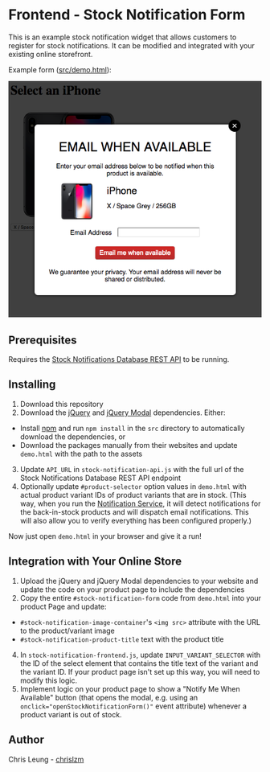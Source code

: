 # Frontend - Stock Notification Form

This is an example stock notification widget that allows customers to register for stock notifications. It can be modified and integrated with your existing online storefront.

Example form ([src/demo.html](src/demo.html)):

![Demo Notification Form](doc/sample.png "Demo Notification Form")

## Prerequisites

Requires the [Stock Notifications Database REST API](../RestApi) to be running.

## Installing

1. Download this repository
2. Download the [jQuery](https://jquery.com/) and [jQuery Modal](https://jquerymodal.com) dependencies. Either:
  * Install [npm](https://www.npmjs.com/) and run `npm install` in the `src` directory to automatically download the dependencies, or
  * Download the packages manually from their websites and update `demo.html` with the path to the assets
3. Update `API_URL` in `stock-notification-api.js` with the full url of the Stock Notifications Database REST API endpoint
4. Optionally update `#product-selector` option values in `demo.html` with actual product variant IDs of product variants that are in stock. (This way, when you run the [Notification Service](../NotificationService), it will detect notifications for the back-in-stock products and will dispatch email notifications. This will also allow you to verify everything has been configured properly.)

Now just open `demo.html` in your browser and give it a run!

## Integration with Your Online Store

1. Upload the jQuery and jQuery Modal dependencies to your website and update the code on your product page to include the dependencies
3. Copy the entire `#stock-notification-form` code from `demo.html` into your product Page and update:
  * `#stock-notification-image-container`'s `<img src>` attribute with the URL to the product/variant image
  * `#stock-notification-product-title` text with the product title
4. In `stock-notification-frontend.js`, update `INPUT_VARIANT_SELECTOR` with the ID of the select element that contains the title text of the variant and the variant ID. If your product page isn't set up this way, you will need to modify this logic.
5. Implement logic on your product page to show a "Notify Me When Available" button (that opens the modal, e.g. using an `onclick="openStockNotificationForm()"` event attribute) whenever a product variant is out of stock.

## Author

Chris Leung - [chrislzm](https://github.com/chrislzm)
